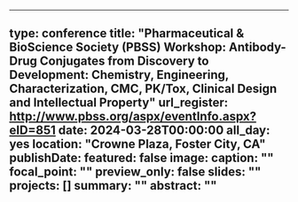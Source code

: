 
---
type: conference
title: "Pharmaceutical & BioScience Society (PBSS) Workshop: Antibody-Drug Conjugates from Discovery to Development: Chemistry, Engineering, Characterization, CMC, PK/Tox, Clinical Design and Intellectual Property"
url_register: http://www.pbss.org/aspx/eventInfo.aspx?eID=851
date: 2024-03-28T00:00:00
all_day: yes
location: "Crowne Plaza, Foster City, CA"
publishDate: 
featured: false
image:
  caption: ""
  focal_point: ""
  preview_only: false
slides: ""
projects: []
summary: ""
abstract: ""
---
